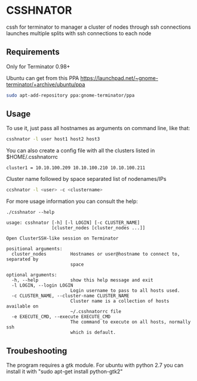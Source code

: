 # CSSHNATOR

cssh for terminator to manager a cluster of nodes through ssh connections
launches multiple splits with ssh connections to each node

## Requirements

Only for Terminator 0.98+

Ubuntu can get from this PPA
https://launchpad.net/~gnome-terminator/+archive/ubuntu/ppa

```bash
sudo apt-add-repository ppa:gnome-terminator/ppa
```

## Usage

To use it, just pass all hostnames as arguments on command line, like that:
```bash
csshnator -l user host1 host2 host3
```

You can also create a config file with all the clusters listed in
$HOME/.csshnatorrc

```
cluster1 = 10.10.100.209 10.10.100.210 10.10.100.211
```

Cluster name followed by space separated list of nodenames/IPs

```bash
ccshnator -l <user> -c <clustername>
```

For more usage information you can consult the help:

```
./csshnator --help

usage: csshnator [-h] [-l LOGIN] [-c CLUSTER_NAME]
                 [cluster_nodes [cluster_nodes ...]]

Open ClusterSSH-like session on Terminator

positional arguments:
  cluster_nodes         Hostnames or user@hostname to connect to, separated by
                        space

optional arguments:
  -h, --help            show this help message and exit
  -l LOGIN, --login LOGIN
                        Login username to pass to all hosts used.
  -c CLUSTER_NAME, --cluster-name CLUSTER_NAME
                        Cluster name is a collection of hosts available on
                        ~/.csshnatorrc file
  -e EXECUTE_CMD, --execute EXECUTE_CMD
                        The command to execute on all hosts, normally ssh
                        which is default.
```

## Troubeshooting

The program requires a gtk module. For ubuntu with python 2.7 you can install
it with "sudo apt-get install python-gtk2"

